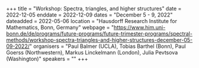 +++
title = "Workshop: Spectra, triangles, and higher structures"
date = 2022-12-05
enddate = 2022-12-09
dates = "December 5 - 9, 2022"
dateadded = 2022-05-06
location = "Hausdorff Research Institute for Mathematics, Bonn, Germany"
webpage = "https://www.him.uni-bonn.de/de/programs/future-programs/future-trimester-programs/spectral-methods/workshop-spectra-triangles-and-higher-structures-december-05-09-2022/"
organisers = "Paul Balmer (UCLA), Tobias Barthel (Bonn), Paul Goerss (Northwestern), Markus Linckelmann (London), Julia Pevtsova (Washington)"
speakers = ""
+++

